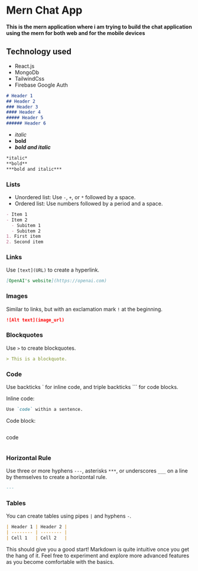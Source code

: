 # Mern Chat App
**This is the mern application where i am trying to build the chat application using the mern for both web and for the mobile devices**

## Technology used
- React.js
- MongoDb
- TailwindCss
- Firebase Google Auth




```markdown
# Header 1
## Header 2
### Header 3
#### Header 4
##### Header 5
###### Header 6
```

- *italic*
- **bold**
- ***bold and italic***

```markdown
*italic*
**bold**
***bold and italic***
```

### Lists
- Unordered list: Use `-`, `+`, or `*` followed by a space.
- Ordered list: Use numbers followed by a period and a space.

```markdown
- Item 1
- Item 2
  - Subitem 1
  - Subitem 2
1. First item
2. Second item
```

### Links
Use `[text](URL)` to create a hyperlink.

```markdown
[OpenAI's website](https://openai.com)
```

### Images
Similar to links, but with an exclamation mark `!` at the beginning.

```markdown
![Alt text](image_url)
```

### Blockquotes
Use `>` to create blockquotes.

```markdown
> This is a blockquote.
```

### Code
Use backticks \` for inline code, and triple backticks \`\`\` for code blocks.

Inline code: 
```markdown
Use `code` within a sentence.
```

Code block:
```markdown
```
code
```
```

### Horizontal Rule
Use three or more hyphens `---`, asterisks `***`, or underscores `___` on a line by themselves to create a horizontal rule.

```markdown
---
```

### Tables
You can create tables using pipes `|` and hyphens `-`.

```markdown
| Header 1 | Header 2 |
| -------- | -------- |
| Cell 1   | Cell 2   |
```

This should give you a good start! Markdown is quite intuitive once you get the hang of it. Feel free to experiment and explore more advanced features as you become comfortable with the basics.